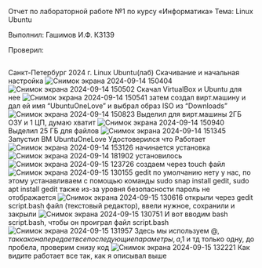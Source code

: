 Отчет по лабораторной работе №1
по курсу «Информатика»
Тема: Linux Ubuntu

 
Выполнил:
Гашимов И.Ф.
К3139
 
 
Проверил:
## 
Санкт-Петербург
2024 г.
Linux  Ubuntu(лаб)
Скачивание и начальная настройка
![Снимок экрана 2024-09-14 150404](https://github.com/user-attachments/assets/70dfa4d8-3f13-42e4-84d5-b9180b716580)
![Снимок экрана 2024-09-14 150502](https://github.com/user-attachments/assets/1fe5866b-ee38-4af5-a557-f9cc499a9cfd)
Скачал VirtualBox и Ubuntu для нее
![Снимок экрана 2024-09-14 150541](https://github.com/user-attachments/assets/c1e04ee5-1050-475f-975e-8dd6f1d835e3)
затем создал вирт.машину и дал ей имя “UbuntuOneLove” и выбрал образ ISO из “Downloads”
![Снимок экрана 2024-09-14 150823](https://github.com/user-attachments/assets/69cb275c-16de-4b92-ba7f-23fe987cac7d)
Выделил для вирт.машины 2ГБ ОЗУ и 1 ЦП, думаю хватит
![Снимок экрана 2024-09-14 150940](https://github.com/user-attachments/assets/6c998b6d-dee8-4374-9cf7-9616aa84c986)
Выделил 25 ГБ для файлов
![Снимок экрана 2024-09-14 151345](https://github.com/user-attachments/assets/fd615c87-8cbf-48e9-8276-572bf46110df)
Запустил ВМ UbuntuOneLove
Удостоверился что Работает
![Снимок экрана 2024-09-14 153126](https://github.com/user-attachments/assets/47d17d76-69e7-41bd-98f4-ad785de09e54)
начинается установка
![Снимок экрана 2024-09-14 181902](https://github.com/user-attachments/assets/9ffbf6f3-80e6-4f73-8338-c94d01fe6861)
установилось
![Снимок экрана 2024-09-15 123726](https://github.com/user-attachments/assets/058b64fd-f9e4-42ea-ad52-bef0cd884534)
создаем через touch файл
![Снимок экрана 2024-09-15 130155](https://github.com/user-attachments/assets/0d58c076-6c6f-4ff6-97c0-08565a1398d1)
gedit по умолчанию нету у нас, по этому устанавливаем с помощью команды sudo snap install gedit, sudo apt install gedit
также из-за уровня безопасности пароль не отображается
![Снимок экрана 2024-09-15 130616](https://github.com/user-attachments/assets/ef1b6c6d-5098-432c-922c-faadacf7f1b6)
открыли через gedit script.bash файл (текстовый редактор), ввели нужное, сохранили и закрыли
![Снимок экрана 2024-09-15 130751](https://github.com/user-attachments/assets/064859b1-c3d6-4098-87ac-205777a1f1f6)
И вот вводим bash script.bash, чтобы он проиграл файл script.bash
![Снимок экрана 2024-09-15 131957](https://github.com/user-attachments/assets/4adefb71-dce4-40f7-93d1-ecd50beb79fe)
Здесь мы используем $@, так как она передает все последующие параметры, а ,$1 и тд только одну, до пробела, проверим снизу код
![Снимок экрана 2024-09-15 132221](https://github.com/user-attachments/assets/4de6dbcd-b611-4a32-a927-c974a841e5e9)
Как видите работает все так, как я описывал выше








